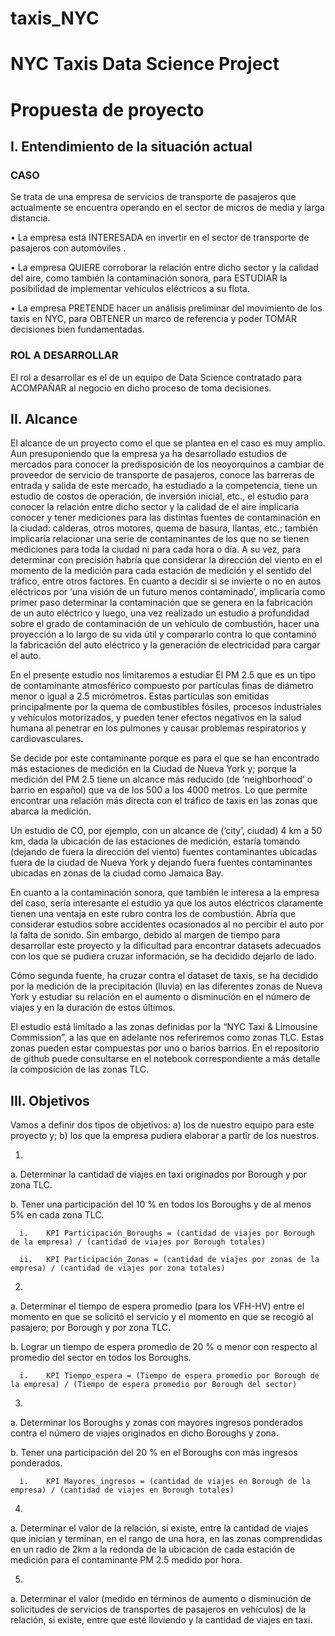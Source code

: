# taxis_NYC
# NYC Taxis Data Science Project 

# Propuesta de proyecto


## I.	Entendimiento de la situación actual

### CASO

Se trata de una empresa de servicios de transporte de pasajeros que actualmente se encuentra operando en el sector de micros  de media y larga distancia.

•	La empresa está INTERESADA en invertir en el sector de transporte de pasajeros con automóviles .

•	La empresa QUIERE corroborar la relación entre dicho sector y la calidad del aire, como también la contaminación sonora, para ESTUDIAR la posibilidad de implementar vehículos eléctricos a su flota. 

•	La empresa PRETENDE hacer un análisis preliminar del movimiento de los taxis en NYC, para OBTENER un marco de referencia y poder TOMAR decisiones bien fundamentadas. 

### ROL A DESARROLLAR

El rol a desarrollar es el de un equipo de Data Science contratado para ACOMPAÑAR al negocio en dicho proceso de toma decisiones. 

## II.	Alcance

El alcance de un proyecto como el que se plantea en el caso es muy amplio. Aun presuponiendo que la empresa ya ha desarrollado estudios de mercados para conocer la predisposición de los neoyorquinos a cambiar de proveedor de servicio de transporte de pasajeros, conoce las barreras de entrada y salida de este mercado, ha estudiado a la competencia, tiene un estudio de costos de operación, de inversión inicial, etc., el estudio para conocer la relación entre dicho sector y la calidad de el aire implicaría conocer y tener mediciones para las distintas fuentes de contaminación en la ciudad: calderas, otros motores, quema de basura, llantas, etc.; también implicaría relacionar una serie de contaminantes de los que no se tienen mediciones para toda la ciudad ni para cada hora o día. A su vez, para determinar con precisión habría que considerar la dirección del viento en el momento de la medición para cada estación de medición y el sentido del tráfico, entre otros factores. 
En cuanto a decidir si se invierte o no en autos eléctricos por ‘una visión de un futuro menos contaminado’, implicaría como primer paso determinar la contaminación que se genera en la fabricación de un auto eléctrico y luego, una vez realizado un estudio a profundidad sobre el grado de contaminación de un vehículo de combustión, hacer una proyección a lo largo de su vida útil y compararlo contra lo que contaminó la fabricación del auto eléctrico y la generación de electricidad para cargar el auto. 

En el presente estudio nos limitaremos a estudiar El PM 2.5 que es un tipo de contaminante atmosférico compuesto por partículas finas de diámetro menor o igual a 2.5 micrómetros. Estas partículas son emitidas principalmente por la quema de combustibles fósiles, procesos industriales y vehículos motorizados, y pueden tener efectos negativos en la salud humana al penetrar en los pulmones y causar problemas respiratorios y cardiovasculares. 

Se decide por este contaminante porque es para el que se han encontrado más estaciones de medición en la Ciudad de Nueva York y; porque la medición del PM 2.5 tiene un alcance más reducido (de ‘neighborhood’ o barrio en español) que va de los 500 a los 4000 metros. Lo que permite encontrar una relación más directa con el tráfico de taxis en las zonas que abarca la medición. 

Un estudio de CO, por ejemplo, con un alcance de (‘city’, ciudad) 4 km a 50 km, dada la ubicación de las estaciones de medición, estaría tomando (dejando de fuera la dirección del viento) fuentes contaminantes ubicadas fuera de la ciudad de Nueva York y dejando fuera fuentes contaminantes ubicadas en zonas de la ciudad como Jamaica Bay. 

En cuanto a la contaminación sonora, que también le interesa a la empresa del caso, sería interesante el estudio ya que los autos eléctricos claramente tienen una ventaja en este rubro contra los de combustión. Abría que considerar estudios sobre accidentes ocasionados al no percibir el auto por la falta de sonido. Sin embargo, debido al margen de tiempo para desarrollar este proyecto y la dificultad para encontrar datasets adecuados con los que se pudiera cruzar información, se ha decidido dejarlo de lado. 

Cómo segunda fuente, ha cruzar contra el dataset de taxis, se ha decidido por la medición de la precipitación (lluvia) en las diferentes zonas de Nueva York y estudiar su relación en el aumento o disminución en el número de viajes y en la duración de estos últimos. 

El estudio está limitado a las zonas definidas por la “NYC Taxi & Limousine Commission”, a las que en adelante nos referiremos como zonas TLC. Estas zonas pueden estar compuestas por uno o barios barrios. En el repositorio de github puede consultarse en el notebook correspondiente a más detalle la composición de las zonas TLC.


## III.	Objetivos

Vamos a definir dos tipos de objetivos: a) los de nuestro equipo para este proyecto y; b) los que la empresa pudiera elaborar a partir de los nuestros. 

1.	

  a.	Determinar la cantidad de viajes en taxi originados por Borough y por zona TLC.
  
  b.	Tener una participación del 10 % en todos los Boroughs y de al menos 5% en cada zona TLC.
  
      i.	KPI Participación_Boroughs = (cantidad de viajes por Borough de la empresa) / (cantidad de viajes por Borough totales)
      
      ii.	KPI Participación_Zonas = (cantidad de viajes por zonas de la empresa) / (cantidad de viajes por zona totales)


2.	

  a.	Determinar el tiempo de espera promedio (para los VFH-HV) entre el momento en que se solicitó el servicio y el momento en que se recogió al pasajero; por Borough y por zona TLC. 
  
  b.	Lograr un tiempo de espera promedio de 20 % o menor con respecto al promedio del sector en todos los Boroughs. 
  
      i.	KPI Tiempo_espera = (Tiempo de espera promedio por Borough de la empresa) / (Tiempo de espera promedio por Borough del sector)


3.	

   a.	Determinar los Boroughs y zonas con mayores ingresos ponderados contra el número de viajes originados en dicho Boroughs y zona.
   
   b.	 Tener una participación del 20 % en el Boroughs con más ingresos ponderados. 
   
      i.	KPI Mayores_ingresos = (cantidad de viajes en Borough de la empresa) / (cantidad de viajes en Borough totales)
      

4.	

   a.	Determinar el valor de la relación, si existe, entre la cantidad de viajes que inician y terminan, en el rango de una hora, en las zonas comprendidas en un radio de 2km a la redonda de la ubicación de cada estación de medición para el contaminante PM 2.5 medido por hora. 
   

5.	

   a.	Determinar el valor (medido en términos de aumento o disminución de solicitudes de servicios de transportes de pasajeros en vehículos) de la relación, si existe, entre que esté lloviendo y la cantidad de viajes en taxi.  
